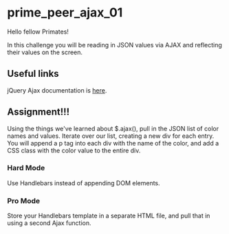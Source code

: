 # prime_peer_ajax_01
Hello fellow Primates!

In this challenge you will be reading in JSON values via AJAX and reflecting their values on the screen.

## Useful links

jQuery Ajax documentation is [here](http://api.jquery.com/jquery.ajax/).

## Assignment!!!

Using the things we've learned about $.ajax(), pull in the JSON list of color names and values. Iterate over our list, creating a new div for each entry. You will append a p tag into each div with the name of the color, and add a CSS class with the color value to the entire div.


### Hard Mode

Use Handlebars instead of appending DOM elements. 

### Pro Mode

Store your Handlebars template in a separate HTML file, and pull that in using a second Ajax function.

